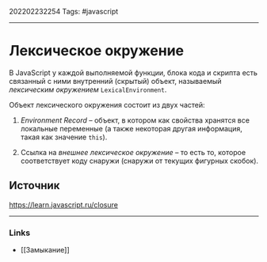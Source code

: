 202202232254
Tags: #javascript 

--- 
# Лексическое окружение
В JavaScript у каждой выполняемой функции, блока кода и скрипта есть связанный с ними внутренний (скрытый) объект, называемый _лексическим окружением_ `LexicalEnvironment`.

Объект лексического окружения состоит из двух частей:

1.  _Environment Record_ – объект, в котором как свойства хранятся все локальные переменные (а также некоторая другая информация, такая как значение `this`).
    
2.  Ссылка на _внешнее лексическое окружение_ – то есть то, которое соответствует коду снаружи (снаружи от текущих фигурных скобок).

## Источник
https://learn.javascript.ru/closure

--- 
### Links
- [[Замыкание]]